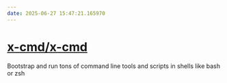```yaml
---
date: 2025-06-27 15:47:21.165970
---
```


# [x-cmd/x-cmd](https://github.com/x-cmd/x-cmd)

Bootstrap and run tons of command line tools and scripts in shells like bash or zsh